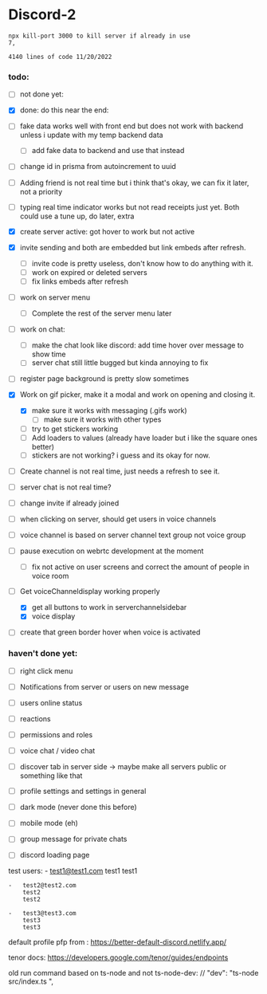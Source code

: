 # Discord-2
    npx kill-port 3000 to kill server if already in use
    7,

    4140 lines of code 11/20/2022


### todo: 
- [ ] not done yet:
- [x] done: 
do this near the end:
- [ ] fake data works well with front end but does not work with backend unless i update with my temp backend data
    - [ ] add fake data to backend and use that instead
- [ ] change id in prisma from autoincrement to uuid


- [ ] Adding friend is not real time but i think that's okay, we can fix it later, not a priority 
- [ ] typing real time indicator works but not read receipts just yet. Both could use a tune up, do later, extra  
- [x] create server active: got hover to work but not active
- [x] invite sending and both are embedded but link embeds after refresh.
    - [ ] invite code is pretty useless, don't know how to do anything with it.
    - [ ] work on expired or deleted servers
    - [ ] fix links embeds after refresh 
- [ ] work on server menu
    - [ ] Complete the rest of the server menu later
- [ ] work on chat:
    - [ ] make the chat look like discord: add time hover over message to show time
    - [ ] server chat still little bugged but kinda annoying to fix 
- [ ] register page background is pretty slow sometimes
- [x] Work on gif picker, make it a modal and work on opening and closing it. 
    - [x] make sure it works with messaging (.gifs work)
        - [ ] make sure it works with other types
    - [ ] try to get stickers working
    - [ ] Add loaders to values (already have loader but i like the square ones better)
    - [ ] stickers are not working? i guess and its okay for now.
- [ ] Create channel is not real time, just needs a refresh
to see it.
- [ ] server chat is not real time?
- [ ] change invite if already joined
- [ ] when clicking on server, should get users in voice channels
- [ ] voice channel is based on server channel text group not voice group

- [ ] pause execution on webrtc development at the moment
    - [ ] fix not active on user screens and correct the amount of people in voice room
- [ ] Get voiceChanneldisplay working properly
    - [x] get all buttons to work in serverchannelsidebar 
    - [x] voice display
- [ ] create that green border hover when voice is activated

### haven't done yet:
- [ ]  right click menu 
- [ ]  Notifications from server or users on new message
- [ ]  users online status
- [ ]  reactions
- [ ]  permissions and roles
- [ ]  voice chat / video chat
- [ ]  discover tab in server side -> maybe make all servers public or something like that
- [ ]  profile settings and settings in general
- [ ]  dark mode (never done this before)
- [ ]  mobile mode (eh)
- [ ]  group message for private chats
- [ ]  discord loading page


test users:
    -   test1@test1.com
        test1
        test1

    -   test2@test2.com
        test2
        test2

    -   test3@test3.com
        test3
        test3


default profile pfp from : https://better-default-discord.netlify.app/

tenor docs: https://developers.google.com/tenor/guides/endpoints

    
old run command based on ts-node and not ts-node-dev: // "dev": "ts-node src/index.ts ",